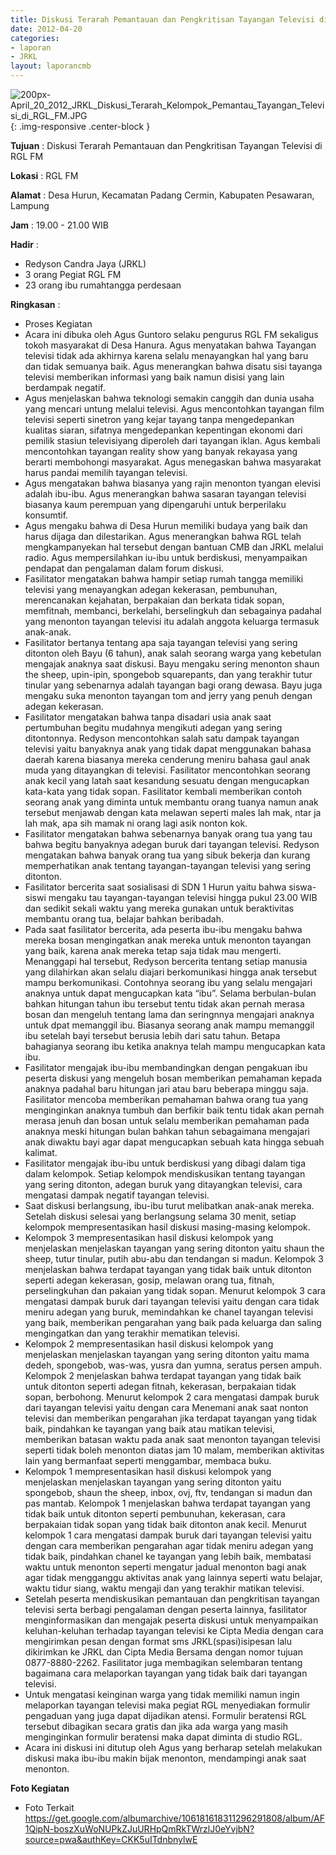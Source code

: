 ```yaml
---
title: Diskusi Terarah Pemantauan dan Pengkritisan Tayangan Televisi di RGL FM
date: 2012-04-20
categories:
- laporan
- JRKL
layout: laporancmb
---
```

	
![200px-April_20_2012_JRKL_Diskusi_Terarah_Kelompok_Pemantau_Tayangan_Televisi_di_RGL_FM.JPG](/uploads/200px-April_20_2012_JRKL_Diskusi_Terarah_Kelompok_Pemantau_Tayangan_Televisi_di_RGL_FM.JPG){: .img-responsive .center-block }	
	
**Tujuan** :	Diskusi Terarah Pemantauan dan Pengkritisan Tayangan Televisi di RGL FM
	
**Lokasi** :	RGL FM
	
**Alamat** : 	Desa Hurun, Kecamatan Padang Cermin, Kabupaten Pesawaran, Lampung
	
**Jam** :	19.00 - 21.00 WIB
	
**Hadir** :	
*	Redyson Candra Jaya (JRKL)
*	3 orang Pegiat RGL FM
*	23 orang ibu rumahtangga perdesaan

**Ringkasan** :	

*	Proses Kegiatan
*	Acara ini dibuka oleh Agus Guntoro selaku pengurus RGL FM sekaligus tokoh masyarakat di Desa Hanura. Agus menyatakan bahwa Tayangan televisi tidak ada akhirnya karena selalu menayangkan hal yang baru dan tidak semuanya baik. Agus menerangkan bahwa disatu sisi tayanga televisi memberikan informasi yang baik namun disisi yang lain berdampak negatif.
*	Agus menjelaskan bahwa teknologi semakin canggih dan dunia usaha yang mencari untung melalui televisi. Agus mencontohkan tayangan film televisi seperti sinetron yang kejar tayang tanpa mengedepankan kualitas siaran, sifatnya mengedepankan kepentingan ekonomi dari pemilik stasiun televisiyang diperoleh dari tayangan iklan. Agus kembali mencontohkan tayangan reality show yang banyak rekayasa yang berarti membohongi masyarakat. Agus menegaskan bahwa masyarakat harus pandai memilih tayangan televisi.
*	Agus mengatakan bahwa biasanya yang rajin menonton tyangan elevisi adalah ibu-ibu. Agus menerangkan bahwa sasaran tayangan televisi biasanya kaum perempuan yang dipengaruhi untuk berperilaku konsumtif.
*	Agus mengaku bahwa di Desa Hurun memiliki budaya yang baik dan harus dijaga dan dilestarikan. Agus menerangkan bahwa RGL telah mengkampanyekan hal tersebut dengan bantuan CMB dan JRKL melalui radio. Agus mempersilahkan iu-ibu untuk berdiskusi, menyampaikan pendapat dan pengalaman dalam forum diskusi.
*	Fasilitator mengatakan bahwa hampir setiap rumah tangga memiliki televisi yang menayangkan adegan kekerasan, pembunuhan, merencanakan kejahatan, berpakaian dan berkata tidak sopan, memfitnah, membanci, berkelahi, berselingkuh dan sebagainya padahal yang menonton tayangan televisi itu adalah anggota keluarga termasuk anak-anak.
*	Fasilitator bertanya tentang apa saja tayangan televisi yang sering ditonton oleh Bayu (6 tahun), anak salah seorang warga yang kebetulan mengajak anaknya saat diskusi. Bayu mengaku sering menonton shaun the sheep, upin-ipin, spongebob squarepants, dan yang terakhir tutur tinular yang sebenarnya adalah tayangan bagi orang dewasa. Bayu juga mengaku suka menonton tayangan tom and jerry yang penuh dengan adegan kekerasan.
*	Fasilitator mengatakan bahwa tanpa disadari usia anak saat pertumbuhan begitu mudahnya mengikuti adegan yang sering ditontonnya. Redyson mencontohkan salah satu dampak tayangan televisi yaitu banyaknya anak yang tidak dapat menggunakan bahasa daerah karena biasanya mereka cenderung meniru bahasa gaul anak muda yang ditayangkan di televisi. Fasilitator mencontohkan seorang anak kecil yang latah saat kesandung sesuatu dengan mengucapkan kata-kata yang tidak sopan. Fasilitator kembali memberikan contoh seorang anak yang diminta untuk membantu orang tuanya namun anak tersebut menjawab dengan kata melawan seperti males lah mak, ntar ja lah mak, apa sih mamak ni orang lagi asik nonton kok.
*	Fasilitator mengatakan bahwa sebenarnya banyak orang tua yang tau bahwa begitu banyaknya adegan buruk dari tayangan televisi. Redyson mengatakan bahwa banyak orang tua yang sibuk bekerja dan kurang memperhatikan anak tentang tayangan-tayangan televisi yang sering ditonton.
*	Fasilitator bercerita saat sosialisasi di SDN 1 Hurun yaitu bahwa siswa-siswi mengaku tau tayangan-tayangan televisi hingga pukul 23.00 WIB dan sedikit sekali waktu yang mereka gunakan untuk beraktivitas membantu orang tua, belajar bahkan beribadah.
*	Pada saat fasilitator bercerita, ada peserta ibu-ibu mengaku bahwa mereka bosan mengingatkan anak mereka untuk menonton tayangan yang baik, karena anak mereka tetap saja tidak mau mengerti. Menanggapi hal tersebut, Redyson bercerita tentang setiap manusia yang dilahirkan akan selalu diajari berkomunikasi hingga anak tersebut mampu berkomunikasi. Contohnya seorang ibu yang selalu mengajari anaknya untuk dapat mengucapkan kata “ibu”. Selama berbulan-bulan bahkan hitungan tahun ibu tersebut tentu tidak akan pernah merasa bosan dan mengeluh tentang lama dan seringnnya mengajari anaknya untuk dpat memanggil ibu. Biasanya seorang anak mampu memanggil ibu setelah bayi tersebut berusia lebih dari satu tahun. Betapa bahagianya seorang ibu ketika anaknya telah mampu mengucapkan kata ibu.
*	Fasilitator mengajak ibu-ibu membandingkan dengan pengakuan ibu peserta diskusi yang mengeluh bosan memberikan pemahaman kepada anaknya padahal baru hitungan jari atau baru beberapa minggu saja. Fasilitator mencoba memberikan pemahaman bahwa orang tua yang menginginkan anaknya tumbuh dan berfikir baik tentu tidak akan pernah merasa jenuh dan bosan untuk selalu memberikan pemahaman pada anaknya meski hitungan bulan bahkan tahun sebagaimana mengajari anak diwaktu bayi agar dapat mengucapkan sebuah kata hingga sebuah kalimat.
*	Fasilitator mengajak ibu-ibu untuk berdiskusi yang dibagi dalam tiga dalam kelompok. Setiap kelompok mendiskusikan tentang tayangan yang sering ditonton, adegan buruk yang ditayangkan televisi, cara mengatasi dampak negatif tayangan televisi.
*	Saat diskusi berlangsung, ibu-ibu turut melibatkan anak-anak mereka. Setelah diskusi selesai yang berlangsung selama 30 menit, setiap kelompok mempresentasikan hasil diskusi masing-masing kelompok.
*	Kelompok 3 mempresentasikan hasil diskusi kelompok yang menjelaskan menjelaskan tayangan yang sering ditonton yaitu shaun the sheep, tutur tinular, putih abu-abu dan tendangan si madun. Kelompok 3 menjelaskan bahwa terdapat tayangan yang tidak baik untuk ditonton seperti adegan kekerasan, gosip, melawan orang tua, fitnah, perselingkuhan dan pakaian yang tidak sopan. Menurut kelompok 3 cara mengatasi dampak buruk dari tayangan televisi yaitu dengan cara tidak meniru adegan yang buruk, memindahkan ke chanel tayangan televisi yang baik, memberikan pengarahan yang baik pada keluarga dan saling mengingatkan dan yang terakhir mematikan televisi.
*	Kelompok 2 mempresentasikan hasil diskusi kelompok yang menjelaskan menjelaskan tayangan yang sering ditonton yaitu mama dedeh, spongebob, was-was, yusra dan yumna, seratus persen ampuh. Kelompok 2 menjelaskan bahwa terdapat tayangan yang tidak baik untuk ditonton seperti adegan fitnah, kekerasan, berpakaian tidak sopan, berbohong. Menurut kelompok 2 cara mengatasi dampak buruk dari tayangan televisi yaitu dengan cara Menemani anak saat nonton televisi dan memberikan pengarahan jika terdapat tayangan yang tidak baik, pindahkan ke tayangan yang baik atau matikan televisi, memberikan batasan waktu pada anak saat menonton tayangan televisi seperti tidak boleh menonton diatas jam 10 malam, memberikan aktivitas lain yang bermanfaat seperti menggambar, membaca buku.
*	Kelompok 1 mempresentasikan hasil diskusi kelompok yang menjelaskan menjelaskan tayangan yang sering ditonton yaitu spongebob, shaun the sheep, inbox, ovj, ftv, tendangan si madun dan pas mantab. Kelompok 1 menjelaskan bahwa terdapat tayangan yang tidak baik untuk ditonton seperti pembunuhan, kekerasan, cara berpakaian tidak sopan yang tidak baik ditonton anak kecil. Menurut kelompok 1 cara mengatasi dampak buruk dari tayangan televisi yaitu dengan cara memberikan pengarahan agar tidak meniru adegan yang tidak baik, pindahkan chanel ke tayangan yang lebih baik, membatasi waktu untuk menonton seperti mengatur jadual menonton bagi anak agar tidak mengganggu aktivitas anak yang lainnya seperti watu belajar, waktu tidur siang, waktu mengaji dan yang terakhir matikan televisi.
*	Setelah peserta mendiskusikan pemantauan dan pengkritisan tayangan televisi serta berbagi pengalaman dengan peserta lainnya, fasilitator menginformasikan dan mengajak peserta diskusi untuk menyampaikan keluhan-keluhan terhadap tayangan televisi ke Cipta Media dengan cara mengirimkan pesan dengan format sms JRKL(spasi)isipesan lalu dikirimkan ke JRKL dan Cipta Media Bersama dengan nomor tujuan 0877-8880-2262. Fasilitator juga membagikan selembaran tentang bagaimana cara melaporkan tayangan yang tidak baik dari tayangan televisi.
*	Untuk mengatasi keinginan warga yang tidak memiliki namun ingin melaporkan tayangan televisi maka pegiat RGL menyediakan formulir pengaduan yang juga dapat dijadikan atensi. Formulir beratensi RGL tersebut dibagikan secara gratis dan jika ada warga yang masih menginginkan formulir beratensi maka dapat diminta di studio RGL.
*	Acara ini diskusi ini ditutup oleh Agus yang berharap setelah melakukan diskusi maka ibu-ibu makin bijak menonton, mendampingi anak saat menonton.

**Foto Kegiatan**
*	Foto Terkait https://get.google.com/albumarchive/106181618311296291808/album/AF1QipN-boszXuWoNUPkZJuURHpQmRkTWrzlJ0eYvjbN?source=pwa&authKey=CKK5uITdnbnylwE
